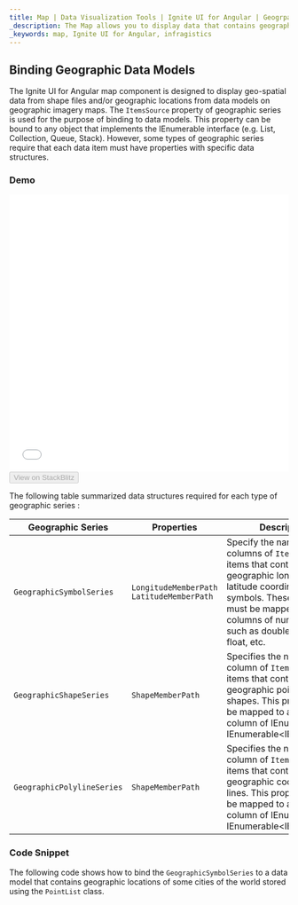 ```yaml
---
title: Map | Data Visualization Tools | Ignite UI for Angular | Geogrpahich Data Models | Infragistics
_description: The Map allows you to display data that contains geographic locations from view models or geo-spatial data loaded from shape files on geographic imagery maps.View the demo, dependencies, usage and toolbar for more information. 
_keywords: map, Ignite UI for Angular, infragistics
---
```


## Binding Geographic Data Models

The Ignite UI for Angular map component is designed to display geo-spatial data from shape files and/or geographic locations from data models on geographic imagery maps. The `ItemsSource` property of geographic series is used for the purpose of binding to data models. This property can be bound to any object that implements the IEnumerable interface (e.g. List, Collection, Queue, Stack). However, some types of geographic series require that each data item must have properties with specific data structures.

### Demo

<div class="sample-container" style="height: 500px">
    <iframe id="map-data-binding-iframe" src='{environment:demosBaseUrl}/maps/map-data-binding' width="100%" height="100%" seamless frameBorder="0" onload="onSampleIframeContentLoaded(this);"></iframe>
</div>
<div>
    <button data-localize="stackblitz" disabled class="stackblitz-btn"   data-iframe-id="map-data-binding-iframe" data-demos-base-url="{environment:demosBaseUrl}">View on StackBlitz
    </button>
</div>

<div class="divider--half"></div>

The following table summarized data structures required for each type of geographic series :

| Geographic Series          | Properties                                 | Description                                                                                                                                                                                                                             |
| -------------------------- | ------------------------------------------ | --------------------------------------------------------------------------------------------------------------------------------------------------------------------------------------------------------------------------------------- |
| `GeographicSymbolSeries`   | `LongitudeMemberPath` `LatitudeMemberPath` | Specify the names of data columns of `ItemsSource` items that contain geographic longitude and latitude coordinates of symbols. These properties must be mapped to data columns of numeric type such as double, integer, or float, etc. |
| `GeographicShapeSeries`    | `ShapeMemberPath`                          | Specifies the name of data column of `ItemsSource` items that contains the geographic points of shapes. This property must be mapped to a data column of IEnumerable<Point> or IEnumerable&lt;IEnumerable<Point>>                       |
| `GeographicPolylineSeries` | `ShapeMemberPath`                          | Specifies the name of data column of `ItemsSource` items that contains the geographic coordinates of lines. This property must be mapped to a data column of IEnumerable<Point> or IEnumerable&lt;IEnumerable<Point>>                   |

### Code Snippet

The following code shows how to bind the `GeographicSymbolSeries` to a data model that contains geographic locations of some cities of the world stored using the `PointList` class.

